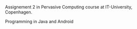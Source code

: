 Assignement 2 in Pervasive Computing course at IT-University, Copenhagen.

Programming in Java and Android